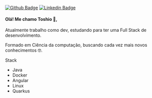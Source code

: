 [![Github Badge](https://img.shields.io/badge/-Github-000?style=flat-square&logo=Github&logoColor=white&link=https://github.com/toshiows)](https://github.com/toshiows)
[![Linkedin Badge](https://img.shields.io/badge/-LinkedIn-blue?style=flat-square&logo=Linkedin&logoColor=white&link=https://www.linkedin.com/in/toshio-watanabe-silva-aa399718a//)](https://www.linkedin.com/in/toshio-watanabe-silva-aa399718a/)

#### Olá! Me chamo Toshio 👋,

Atualmente trabalho como dev, estudando para ter uma Full Stack de desenvolvimento.

Formado em Ciência da computação, buscando cada vez mais novos conhecimentos 🤓.

Stack
- Java
- Docker
- Angular
- Linux
- Quarkus


<!--
**toshiows/toshiows** is a ✨ _special_ ✨ repository because its `README.md` (this file) appears on your GitHub profile.

Here are some ideas to get you started:

- 🔭 I’m currently working on ...
- 🌱 I’m currently learning ...
- 👯 I’m looking to collaborate on ...
- 🤔 I’m looking for help with ...
- 💬 Ask me about ...
- 📫 How to reach me: ...
- 😄 Pronouns: ...
- ⚡ Fun fact: ...
-->
